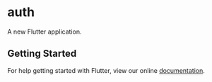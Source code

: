 # auth

A new Flutter application.

## Getting Started

For help getting started with Flutter, view our online
[documentation](https://flutter.io/).
